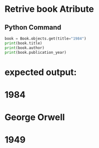 # Retrive book Atribute

## Python Command

```python
book = Book.objects.get(title="1984")
print(book.title)
print(book.author)
print(book.publication_year)
```

# expected output:

# 1984

# George Orwell

# 1949
